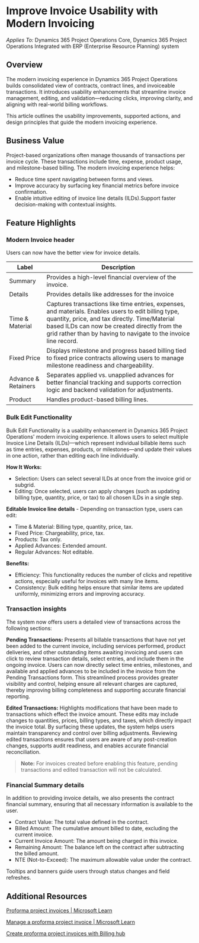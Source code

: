 <!--

title: Manage a proforma project invoice with modern invoice form
description:  This article provides information about how to work with proforma project invoices.
author: nshrivastava
ms.date: 09/02/2025
ms.topic: how-to
ms.custom: 
  - bap-template
ms.reviewer: johnmichalak
-->

# Improve Invoice Usability with Modern Invoicing

*Applies To:* Dynamics 365 Project Operations Core, Dynamics 365 Project Operations Integrated with ERP (Enterprise Resource Planning) system
## Overview
The modern invoicing experience in Dynamics 365 Project Operations builds consolidated view of contracts, contract lines, and invoiceable transactions. It introduces usability enhancements that streamline invoice management, editing, and validation—reducing clicks, improving clarity, and aligning with real-world billing workflows.

This article outlines the usability improvements, supported actions, and design principles that guide the modern invoicing experience.

## Business Value
Project-based organizations often manage thousands of transactions per invoice cycle. These transactions include time, expense, product usage, and milestone-based billing. The modern invoicing experience helps:

- Reduce time spent navigating between forms and views.
- Improve accuracy by surfacing key financial metrics before invoice confirmation.
- Enable intuitive editing of invoice line details (ILDs).Support faster decision-making with contextual insights.

## Feature Highlights
### Modern Invoice header
Users can now have the better view for invoice details.

| Label | Description |
| --- | --- |
| Summary | Provides a high-level financial overview of the invoice. |
| Details | Provides details like addresses for the invoice |  
| Time & Material     | Captures transactions like time entries, expenses, and materials. Enables users to edit billing type, quantity, price, and tax directly. Time/Material based ILDs can now be created directly from the grid rather than by having to navigate to the invoice line record.                                                              |
| Fixed Price         | Displays milestone and progress based billing tied to fixed price contracts allowing users to manage milestone readiness and chargeability.                                                                                                                                                                                     |
| Advance & Retainers | Separates applied vs. unapplied advances for better financial tracking and supports correction logic and backend validation for adjustments.                                                                                                                                                                                                                                   |
| Product             | Handles product-based billing lines.                                                                                                                                                                                                                                                                                                                                           |

### Bulk Edit Functionality
Bulk Edit Functionality is a usability enhancement in Dynamics 365 Project Operations' modern invoicing experience. It allows users to select multiple Invoice Line Details (ILDs)—which represent individual billable items such as time entries, expenses, products, or milestones—and update their values in one action, rather than editing each line individually.

**How It Works:**
- Selection: Users can select several ILDs at once from the invoice grid or subgrid.
-	Editing: Once selected, users can apply changes (such as updating billing type, quantity, price, or tax) to all chosen ILDs in a single step.

**Editable Invoice line details** - Depending on transaction type, users can edit:
- Time & Material: Billing type, quantity, price, tax.
- Fixed Price: Chargeability, price, tax.
- Products: Tax only.
- Applied Advances: Extended amount.
- Regular Advances: Not editable.
  
**Benefits:**
-	Efficiency: This functionality reduces the number of clicks and repetitive actions, especially useful for invoices with many line items. 
-	Consistency: Bulk editing helps ensure that similar items are updated uniformly, minimizing errors and improving accuracy.

### Transaction insights
The system now offers users a detailed view of transactions across the following sections:

**Pending Transactions:** Presents all billable transactions that have not yet been added to the current invoice, including services performed, product deliveries, and other outstanding items awaiting invoicing and users can click to review transaction details, select entries, and include them in the ongoing invoice.  Users can now directly select time entries, milestones, and available and applied advances to be included in the invoice from the Pending Transactions form. This streamlined process provides greater visibility and control, helping ensure all relevant charges are captured, thereby improving billing completeness and supporting accurate financial reporting.

**Edited Transactions:** Highlights modifications that have been made to transactions which effect the invoice amount. These edits may include changes to quantities, prices, billing types, and taxes, which directly impact the invoice total. By surfacing these updates, the system helps users maintain transparency and control over billing adjustments. Reviewing edited transactions ensures that users are aware of any post-creation changes, supports audit readiness, and enables accurate financial reconciliation.
> **Note:** For invoices created before enabling this feature, pending transactions and edited transaction will not be calculated.

### Financial Summary details
In addition to providing invoice details, we also presents the contract financial summary, ensuring that all necessary information is available to the user.

- Contract Value: The total value defined in the contract.
- Billed Amount: The cumulative amount billed to date, excluding the current invoice.
- Current Invoice Amount: The amount being charged in this invoice.
- Remaining Amount: The balance left on the contract after subtracting the billed amount.
- NTE (Not-to-Exceed): The maximum allowable value under the contract.
  
Tooltips and banners guide users through status changes and field refreshes.
## Additional Resources
[Proforma project invoices | Microsoft Learn](https://learn.microsoft.com/en-us/dynamics365/project-operations/pro/proforma-invoicing/create-manual-proforma-invoice-sales)

[Manage a proforma project invoice | Microsoft Learn](https://learn.microsoft.com/en-us/dynamics365/project-operations/pro/proforma-invoicing/manage-proforma-invoice-sales)

[Create proforma project invoices with Billing hub](https://learn.microsoft.com/en-us/dynamics365/project-operations/proforma-invoicing/billing-hub)


